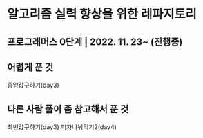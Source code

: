 # 알고리즘 실력 향상을 위한 레파지토리

## 프로그래머스 0단계 | 2022. 11. 23~ (진행중)

## 어렵게 푼 것

중앙값구하기(day3)

## 다른 사람 풀이 좀 참고해서 푼 것

최빈값구하기(day3)
피자나눠먹기2(day4)

